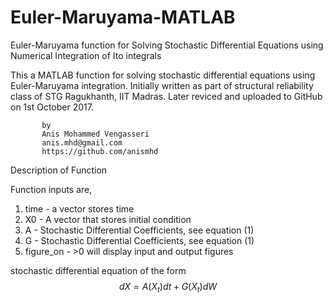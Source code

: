 # Euler-Maruyama-MATLAB
Euler-Maruyama function for Solving Stochastic Differential Equations using Numerical Integration of Ito integrals

This a MATLAB function for solving stochastic differential equations using Euler-Maruyama integration.
Initially written as part of structural reliability class of STG Ragukhanth, IIT Madras.
       Later reviced and uploaded to GitHub on 1st October 2017.
       
           by
           Anis Mohammed Vengasseri
           anis.mhd@gmail.com
           https://github.com/anismhd
           
 Description of Function
 
 Function inputs are,
   1. time - a vector stores time
   2. X0   - A vector that stores initial condition
   3. A    - Stochastic Differential Coefficients, see equation (1)
   4. G    - Stochastic Differential Coefficients, see equation (1)
   5. figure_on - >0 will display input and output figures

   stochastic differential equation of the form
   $$   dX = A(X_t) dt + G(X_t) dW $$

